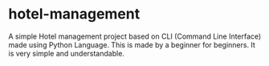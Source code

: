 # hotel-management
A simple Hotel management project based on CLI (Command Line Interface) made using Python Language. This is made by a beginner for beginners. It is very simple and understandable.
